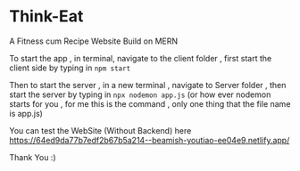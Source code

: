 # Think-Eat
A Fitness cum Recipe Website Build on MERN

To start the app , in terminal, navigate to the client folder , 
first start the client side by typing in `npm start`

Then to start the server , in a new terminal , navigate to Server folder ,
then start the server by typing in `npx nodemon app.js` (or how ever nodemon starts for you , for me this is the command , only one thing that the file name is app.js)

You can test the WebSite (Without Backend) here https://64ed9da77b7edf2b67b5a214--beamish-youtiao-ee04e9.netlify.app/

Thank You :)
